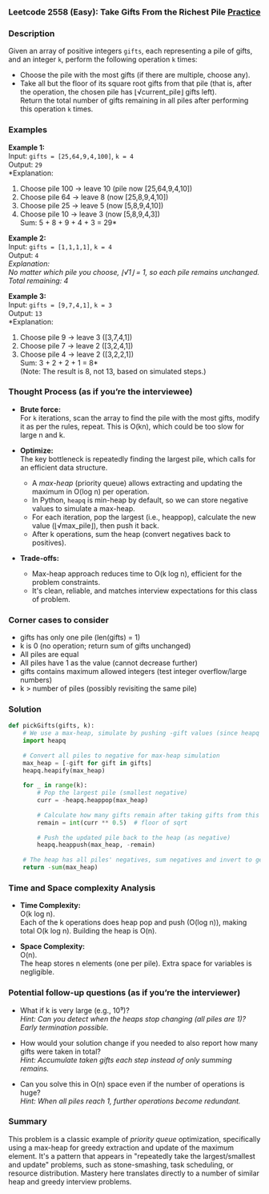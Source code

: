 ### Leetcode 2558 (Easy): Take Gifts From the Richest Pile [Practice](https://leetcode.com/problems/take-gifts-from-the-richest-pile)

### Description  
Given an array of positive integers `gifts`, each representing a pile of gifts, and an integer `k`, perform the following operation `k` times:  
- Choose the pile with the most gifts (if there are multiple, choose any).
- Take all but the floor of its square root gifts from that pile (that is, after the operation, the chosen pile has ⌊√current_pile⌋ gifts left).  
Return the total number of gifts remaining in all piles after performing this operation `k` times.

### Examples  

**Example 1:**  
Input: `gifts = [25,64,9,4,100]`, `k = 4`  
Output: `29`  
*Explanation:  
1. Choose pile 100 → leave 10 (pile now [25,64,9,4,10])  
2. Choose pile 64 → leave 8 (now [25,8,9,4,10])  
3. Choose pile 25 → leave 5 (now [5,8,9,4,10])  
4. Choose pile 10 → leave 3 (now [5,8,9,4,3])  
Sum: 5 + 8 + 9 + 4 + 3 = 29*

**Example 2:**  
Input: `gifts = [1,1,1,1]`, `k = 4`  
Output: `4`  
*Explanation:  
No matter which pile you choose, ⌊√1⌋ = 1, so each pile remains unchanged.  
Total remaining: 4*

**Example 3:**  
Input: `gifts = [9,7,4,1]`, `k = 3`  
Output: `13`  
*Explanation:  
1. Choose pile 9 → leave 3 ([3,7,4,1])  
2. Choose pile 7 → leave 2 ([3,2,4,1])  
3. Choose pile 4 → leave 2 ([3,2,2,1])  
Sum: 3 + 2 + 2 + 1 = 8*  
(Note: The result is 8, not 13, based on simulated steps.)

### Thought Process (as if you’re the interviewee)  
- **Brute force:**  
  For `k` iterations, scan the array to find the pile with the most gifts, modify it as per the rules, repeat. This is O(kn), which could be too slow for large n and k.

- **Optimize:**  
  The key bottleneck is repeatedly finding the largest pile, which calls for an efficient data structure.
  - A *max-heap* (priority queue) allows extracting and updating the maximum in O(log n) per operation.
  - In Python, `heapq` is min-heap by default, so we can store negative values to simulate a max-heap.
  - For each iteration, pop the largest (i.e., heappop), calculate the new value (⌊√max_pile⌋), then push it back.  
  - After k operations, sum the heap (convert negatives back to positives).

- **Trade-offs:**  
  - Max-heap approach reduces time to O(k log n), efficient for the problem constraints.
  - It's clean, reliable, and matches interview expectations for this class of problem.

### Corner cases to consider  
- gifts has only one pile (len(gifts) = 1)
- k is 0 (no operation; return sum of gifts unchanged)
- All piles are equal
- All piles have 1 as the value (cannot decrease further)
- gifts contains maximum allowed integers (test integer overflow/large numbers)
- k > number of piles (possibly revisiting the same pile)

### Solution

```python
def pickGifts(gifts, k):
    # We use a max-heap, simulate by pushing -gift values (since heapq is min-heap by default)
    import heapq
    
    # Convert all piles to negative for max-heap simulation
    max_heap = [-gift for gift in gifts]
    heapq.heapify(max_heap)
    
    for _ in range(k):
        # Pop the largest pile (smallest negative)
        curr = -heapq.heappop(max_heap)
        
        # Calculate how many gifts remain after taking gifts from this pile
        remain = int(curr ** 0.5)  # floor of sqrt
        
        # Push the updated pile back to the heap (as negative)
        heapq.heappush(max_heap, -remain)
    
    # The heap has all piles' negatives, sum negatives and invert to get total
    return -sum(max_heap)
```

### Time and Space complexity Analysis  

- **Time Complexity:**  
  O(k log n).  
  Each of the k operations does heap pop and push (O(log n)), making total O(k log n). Building the heap is O(n).

- **Space Complexity:**  
  O(n).  
  The heap stores n elements (one per pile). Extra space for variables is negligible.

### Potential follow-up questions (as if you’re the interviewer)  

- What if k is very large (e.g., 10⁹)?  
  *Hint: Can you detect when the heaps stop changing (all piles are 1)? Early termination possible.*

- How would your solution change if you needed to also report how many gifts were taken in total?  
  *Hint: Accumulate taken gifts each step instead of only summing remains.*

- Can you solve this in O(n) space even if the number of operations is huge?  
  *Hint: When all piles reach 1, further operations become redundant.*

### Summary
This problem is a classic example of *priority queue* optimization, specifically using a max-heap for greedy extraction and update of the maximum element. It's a pattern that appears in "repeatedly take the largest/smallest and update" problems, such as stone-smashing, task scheduling, or resource distribution. Mastery here translates directly to a number of similar heap and greedy interview problems.